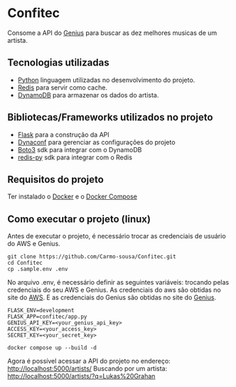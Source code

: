 # Confitec

Consome a API do [Genius](https://genius.com) para buscar as dez melhores musicas de um artista.

## Tecnologias utilizadas

- [Python](http://www.python.org) linguagem utilizadas no desenvolvimento do projeto.
- [Redis](https://redis.io/) para servir como cache.
- [DynamoDB](https://dynamodb.amazonaws.com/) para armazenar os dados do artista.

## Bibliotecas/Frameworks utilizados no projeto

- [Flask](https://flask.palletsprojects.com/) para a construção da API
- [Dynaconf](https://dynaconf.com/) para gerenciar as configurações do projeto
- [Boto3](https://aws.amazon.com/pt/sdk-for-python/) sdk para integrar com o DynamoDB
- [redis-py](https://redis-py.readthedocs.io/en/stable/) sdk para integrar com o Redis

## Requisitos do projeto

Ter instalado o [Docker](https://www.docker.com/) e o [Docker Compose](https://docs.docker.com/compose/install/)

## Como executar o projeto (linux)

Antes de executar o projeto, é necessário trocar as credenciais de usuário do AWS e Genius.

    git clone https://github.com/Carmo-sousa/Confitec.git
    cd Confitec
    cp .sample.env .env

No arquivo .env, é necessário definir as seguintes variáveis: trocando pelas credenciais do seu AWS e Genius.
As credenciais do aws são obtidas no site do [AWS](https://docs.aws.amazon.com/general/latest/gr/root-vs-iam.html). E as credenciais do Genius são obtidas no site do [Genius](https://genius.com/api-clients).

```env
FLASK_ENV=development
FLASK_APP=confitec/app.py
GENIUS_API_KEY=<your_genius_api_key>
ACCESS_KEY=<your_access_key>
SECRET_KEY=<your_secret_key>
```

    docker compose up --build -d

Agora é possível acessar a API do projeto no endereço: <http://localhost:5000/artists/>
Buscando por um artista: <http://localhost:5000/artists/?q=Lukas%20Grahan>
